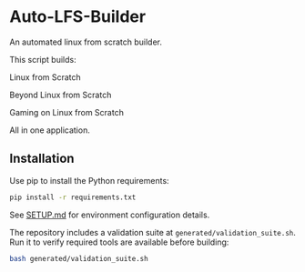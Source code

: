 # Auto-LFS-Builder

An automated linux from scratch builder.

This script builds:

Linux from Scratch

Beyond Linux from Scratch

Gaming on Linux from Scratch


All in one application.
## Installation

Use pip to install the Python requirements:

```bash
pip install -r requirements.txt
```

See [SETUP.md](SETUP.md) for environment configuration details.

The repository includes a validation suite at `generated/validation_suite.sh`.
Run it to verify required tools are available before building:

```bash
bash generated/validation_suite.sh
```

